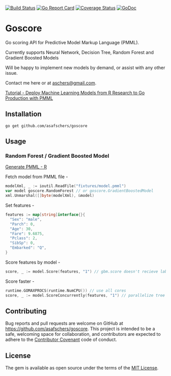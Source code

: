 [![Build Status](https://travis-ci.org/asafschers/goscore.svg?branch=master)](https://travis-ci.org/asafschers/goscore)
[![Go Report Card](https://goreportcard.com/badge/github.com/asafschers/goscore)](https://goreportcard.com/report/github.com/asafschers/goscore)
[![Coverage Status](https://coveralls.io/repos/github/asafschers/goscore/badge.svg?branch=master)](https://coveralls.io/github/asafschers/goscore?branch=master)
[![GoDoc](https://godoc.org/github.com/asafschers/goscore?status.svg)](https://godoc.org/github.com/asafschers/goscore)
# Goscore

Go scoring API for Predictive Model Markup Language (PMML).

Currently supports Neural Network, Decision Tree, Random Forest and Gradient Boosted Models

Will be happy to implement new models by demand, or assist with any other issue.

Contact me here or at aschers@gmail.com.

[Tutorial - Deploy Machine Learning Models from R Research to Go Production with PMML](https://medium.com/@aschers/deploy-machine-learning-models-from-r-research-to-ruby-go-production-with-pmml-b41e79445d3d)

## Installation

```
go get github.com/asafschers/goscore
```
## Usage

### Random Forest / Gradient Boosted Model

[Generate PMML - R](https://github.com/asafschers/scoruby/wiki) 

Fetch model from PMML file -
```go
modelXml, _ := ioutil.ReadFile("fixtures/model.pmml")
var model goscore.RandomForest // or goscore.GradientBoostedModel
xml.Unmarshal([]byte(modelXml), &model)
```

Set features -
```go
features := map[string]interface{}{
  "Sex": "male",
  "Parch": 0,
  "Age": 30,
  "Fare": 9.6875,
  "Pclass": 2,
  "SibSp": 0,
  "Embarked": "Q",
}
```

Score features by model -
```go
score, _ := model.Score(features, "1") // gbm.score doesn't recieve label
```

Score faster - 
```go
runtime.GOMAXPROCS(runtime.NumCPU()) // use all cores
score, _ := model.ScoreConcurrently(features, "1") // parallelize tree traversing  
```

## Contributing

Bug reports and pull requests are welcome on GitHub at https://github.com/asafschers/goscore. This project is intended to be a safe, welcoming space for collaboration, and contributors are expected to adhere to the [Contributor Covenant](contributor-covenant.org) code of conduct.


## License

The gem is available as open source under the terms of the [MIT License](http://opensource.org/licenses/MIT).

